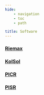 ```yaml
---
hide:
    - navigation
    - toc
    - path

title: Software
---
```


### <a href="https://github.com/magrilab/riemax">Riemax</a>


### <a href="https://github.com/magrilab/kolsol">KolSol</a>


### <a href="https://github.com/magrilab/picr">PICR</a>


### <a href="https://github.com/magrilab/pisr">PISR</a>
